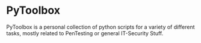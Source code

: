 # PyToolbox
PyToolbox is a personal collection of python scripts for a variety of different tasks, mostly related to PenTesting or general IT-Security Stuff.

